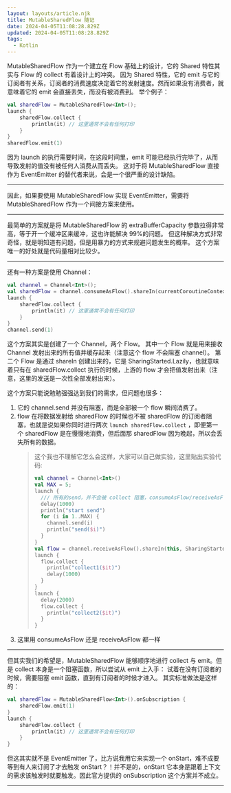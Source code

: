 ```yaml
---
layout: layouts/article.njk
title: MutableSharedFlow 随记
date: 2024-04-05T11:08:28.829Z
updated: 2024-04-05T11:08:28.829Z
tags:
  - Kotlin
---
```


MutableSharedFlow 作为一个建立在 Flow 基础上的设计，它的 Shared 特性其实与 Flow 的 collect 有着设计上的冲突。
因为 Shared 特性，它的 emit 与它的订阅者有关系，订阅者的消费速度决定着它的发射速度。然而如果没有消费者，就意味着它的 emit 会直接丢失，而没有被消费到。
举个例子：

```kotlin
val sharedFlow = MutableSharedFlow<Int>();
launch {
    sharedFlow.collect {
        println(it) // 这里通常不会有任何打印
    }
}
sharedFlow.emit(1)
```

因为 launch 的执行需要时间，在这段时间里，emit 可能已经执行完毕了，从而导致发射的值没有被任何人消费从而丢失。
这对于将 MutableSharedFlow 直接作为 EventEmitter 的替代者来说，会是一个很严重的设计缺陷。

---

因此，如果要使用 MutableSharedFlow 实现 EventEmitter，需要将 MutableSharedFlow 作为一个间接方案来使用。

---

最简单的方案就是将 MutableSharedFlow 的 extraBufferCapacity 参数拉得非常高，等于开一个缓冲区来缓冲，这也许能解决 99%的问题。
但这种解决方式非常奇怪，就是明知道有问题，但是用暴力的方式来规避问题发生的概率。
这个方案唯一的好处就是代码量相对比较少。

---

还有一种方案是使用 Channel：

```kotlin
val channel = Channel<Int>();
val sharedFlow = channel.consumeAsFlow().shareIn(currentCoroutineContext(), SharingStarted.Lazily)
launch {
    sharedFlow.collect {
        println(it) // 这里通常不会有任何打印
    }
}
channel.send(1)
```

这个方案其实是创建了一个 Channel，两个 Flow。
其中一个 Flow 就是用来接收 Channel 发射出来的所有值并缓存起来（注意这个 flow 不会阻塞 channel）。
第二个 Flow 是通过 shareIn 创建出来的，它是 SharingStarted.Lazily，也就意味着只有在 sharedFlow.collect 执行的时候，上游的 flow 才会把值发射出来（注意，这里的发送是一次性全部发射出来）。

这个方案只能说勉勉强强达到我们的需求，但问题也很多：

1. 它的 channel.send 并没有阻塞，而是全部被一个 flow 瞬间消费了。
1. flow 在将数据发射给 sharedFlow 的时候也不被 sharedFlow 的订阅者阻塞，也就是说如果你同时进行两次 `launch sharedFlow.collect` ，即便第一个 sharedFlow 是在慢慢地消费，但后面那 sharedFlow 因为晚起，所以会丢失所有的数据。
   > 这个我也不理解它怎么会这样，大家可以自己做实验，这里贴出实验代码:
   >
   > ```kotlin
   > val channel = Channel<Int>()
   > val MAX = 5;
   > launch {
   >   /// 所有的send，并不会被 collect 阻塞，consumeAsFlow/receiveAsFlow 已经将它全部消费
   >   delay(1000)
   >   println("start send")
   >   for (i in 1..MAX) {
   >     channel.send(i)
   >     println("send($i)")
   >   }
   > }
   > val flow = channel.receiveAsFlow().shareIn(this, SharingStarted.Lazily)
   > launch {
   >   flow.collect {
   >     println("collect1($it)")
   >     delay(1000)
   >   }
   > }
   > launch {
   >   delay(2000)
   >   flow.collect {
   >     println("collect2($it)")
   >   }
   > }
   > ```
1. 这里用 consumeAsFlow 还是 receiveAsFlow 都一样

---

但其实我们的希望是，MutableSharedFlow 能够顺序地进行 collect 与 emit。但是 collect 本身是一个阻塞函数，所以尝试从 emit 上入手：
试着在没有订阅者的时候，需要阻塞 emit 函数，直到有订阅者的时候才进入。
其实标准做法是这样的：

```kotlin
val sharedFlow = MutableSharedFlow<Int>().onSubscription {
    sharedFlow.emit(1)
}
launch {
    sharedFlow.collect {
        println(it) // 这里通常不会有任何打印
    }
}
```

但这其实就不是 EventEmitter 了，比方说我用它来实现一个 onStart，难不成要等到有人来订阅了才去触发 onStart？！并不是的，onStart 它本身是跟着上下文的需求该触发时就要触发。因此官方提供的 onSubscription 这个方案并不成立。

---
